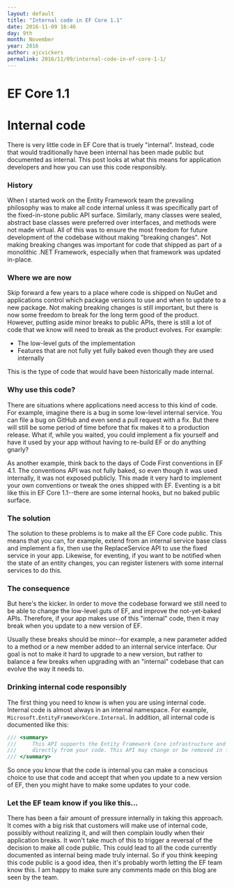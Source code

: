 ```yaml
---
layout: default
title: "Internal code in EF Core 1.1"
date: 2016-11-09 16:46
day: 9th
month: November
year: 2016
author: ajcvickers
permalink: 2016/11/09/internal-code-in-ef-core-1-1/
---
```


# EF Core 1.1
# Internal code

There is very little code in EF Core that is truely "internal". Instead, code that would traditionally have been internal has been made public but documented as internal. This post looks at what this means for application developers and how you can use this code responsibly.



<h3>History</h3>

When I started work on the Entity Framework team the prevailing philosophy was to make all code internal unless it was specifically part of the fixed-in-stone public API surface. Similarly, many classes were sealed, abstract base classes were preferred over interfaces, and methods were not made virtual. All of this was to ensure the most freedom for future development of the codebase without making "breaking changes". Not making breaking changes was important for code that shipped as part of a monolithic .NET Framework, especially when that framework was updated in-place.

<h3>Where we are now</h3>

Skip forward a few years to a place where code is shipped on NuGet and applications control which package versions to use and when to update to a new package. Not making breaking changes is still important, but there is now some freedom to break for the long term good of the product. However, putting aside minor breaks to public APIs, there is still a lot of code that we know will need to break as the product evolves. For example:

<ul>
<li>The low-level guts of the implementation</li>
<li>Features that are not fully yet fully baked even though they are used internally</li>
</ul>

This is the type of code that would have been historically made internal.

<h3>Why use this code?</h3>

There are situations where applications need access to this kind of code. For example, imagine there is a bug in some low-level internal service. You can file a bug on GitHub and even send a pull request with a fix. But there will still be some period of time before that fix makes it to a production release. What if, while you waited, you could implement a fix yourself and have it used by your app without having to re-build EF or do anything gnarly?

As another example, think back to the days of Code First conventions in EF 4.1. The conventions API was not fully baked, so even though it was used internally, it was not exposed publicly. This made it very hard to implement your own conventions or tweak the ones shipped with EF. Eventing is a bit like this in EF Core 1.1--there are some internal hooks, but no baked public surface.

<h3>The solution</h3>

The solution to these problems is to make all the EF Core code public. This means that you can, for example, extend from an internal service base class and implement a fix, then use the ReplaceService API to use the fixed service in your app. Likewise, for eventing, if you want to be notified when the state of an entity changes, you can register listeners with some internal services to do this.

<h3>The consequence</h3>

But here's the kicker. In order to move the codebase forward we still need to be able to change the low-level guts of EF, and improve the not-yet-baked APIs. Therefore, if your app makes use of this "internal" code, then it may break when you update to a new version of EF.

Usually these breaks should be minor--for example, a new parameter added to a method or a new member added to an internal service interface. Our goal is not to make it hard to upgrade to a new version, but rather to balance a few breaks when upgrading with an "internal" codebase that can evolve the way it needs to.

<h3>Drinking internal code responsibly</h3>

The first thing you need to know is when you are using internal code. Internal code is almost always in an internal namespace. For example, <code>Microsoft.EntityFrameworkCore.Internal</code>. In addition, all internal code is documented like this:

``` c#
/// <summary>
///     This API supports the Entity Framework Core infrastructure and is not intended to be used
///     directly from your code. This API may change or be removed in future releases.
/// </summary>
```

So once you know that the code is internal you can make a conscious choice to use that code and accept that when you update to a new version of EF, then you might have to make some updates to your code.

<h3>Let the EF team know if you like this...</h3>

There has been a fair amount of pressure internally in taking this approach. It comes with a big risk that customers will make use of internal code, possibly without realizing it, and will then complain loudly when their application breaks. It won't take much of this to trigger a reversal of the decision to make all code public. This could lead to all the code currently documented as internal being made truly internal. So if you think keeping this code public is a good idea, then it's probably worth letting the EF team know this. I am happy to make sure any comments made on this blog are seen by the team.
